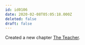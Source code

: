 ```yaml
---
id: id0106
date: 2020-02-08T05:05:18.000Z
deleted: false
draft: false
---
```


Created a new chapter [The Teacher][1].

[1]: the-teacher.html